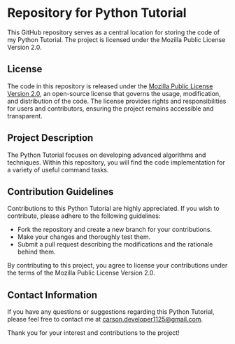 # Repository for Python Tutorial

This GitHub repository serves as a central location for storing the code of my Python Tutorial. The project is licensed under the Mozilla Public License Version 2.0.

## License

The code in this repository is released under the [Mozilla Public License Version 2.0](https://www.mozilla.org/en-US/MPL/2.0/), an open-source license that governs the usage, modification, and distribution of the code. The license provides rights and responsibilities for users and contributors, ensuring the project remains accessible and transparent.

## Project Description

The Python Tutorial focuses on developing advanced algorithms and techniques. Within this repository, you will find the code implementation for a variety of useful command tasks.

## Contribution Guidelines

Contributions to this Python Tutorial are highly appreciated. If you wish to contribute, please adhere to the following guidelines:

- Fork the repository and create a new branch for your contributions.
- Make your changes and thoroughly test them.
- Submit a pull request describing the modifications and the rationale behind them.

By contributing to this project, you agree to license your contributions under the terms of the Mozilla Public License Version 2.0.

## Contact Information

If you have any questions or suggestions regarding this Python Tutorial, please feel free to contact me at [carson.developer1125@gmail.com](mailto:carson.developer1125@gmail.com).

Thank you for your interest and contributions to the project!
